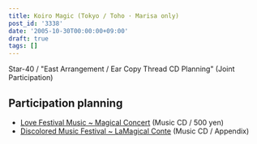 ```yaml
---
title: Koiro Magic (Tokyo / Toho · Marisa only)
post_id: '3338'
date: '2005-10-30T00:00:00+09:00'
draft: true
tags: []
---
```


Star-40 / "East Arrangement / Ear Copy Thread CD Planning" (Joint Participation)

## Participation planning

*   [Love Festival Music ~ Magical Concert](http://marisa.kicks-ass.net/) (Music CD / 500 yen)
*   [Discolored Music Festival ~ LaMagical Conte](http://lama.danmaq.com/lamarisa/) (Music CD / Appendix)

